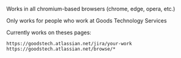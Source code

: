Works in all chromium-based browsers (chrome, edge, opera, etc.)

Only works for people who work at Goods Technology Services

Currently works on theses pages:

`https://goodstech.atlassian.net/jira/your-work`
`https://goodstech.atlassian.net/browse/*`
